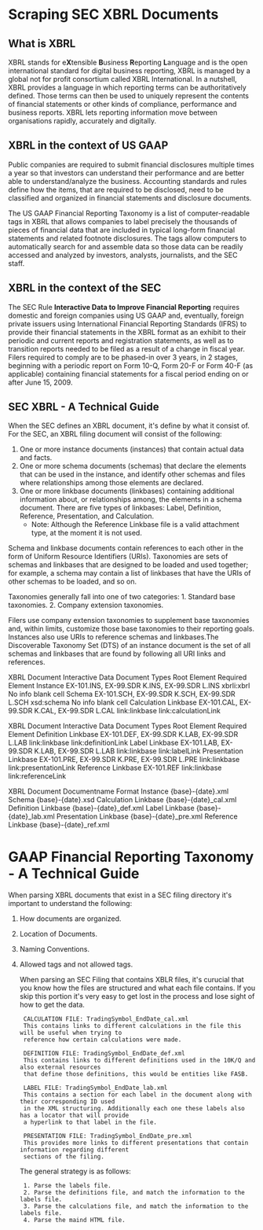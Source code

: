 # Scraping SEC XBRL Documents

## What is XBRL

XBRL stands for e**X**tensible **B**usiness **R**eporting **L**anguage and is the open international standard for digital business reporting, XBRL is managed by a global not for profit consortium called XBRL International. In a nutshell, XBRL provides a language in which reporting terms can be authoritatively defined. Those terms can then be used to uniquely represent the contents of financial statements or other kinds of compliance, performance and business reports. XBRL lets reporting information move between organisations rapidly, accurately and digitally.

## XBRL in the context of US GAAP

Public companies are required to submit financial disclosures multiple times a year so that investors can understand their performance and are better able to understand/analyze the business. Accounting standards and rules define how the items, that are required to be disclosed, need to be classified and organized in financial statements and disclosure documents.

The US GAAP Financial Reporting Taxonomy is a list of computer-readable tags in XBRL that allows companies to label precisely the thousands of pieces of financial data that are included in typical long-form financial statements and related footnote disclosures. The tags allow computers to automatically search for and assemble data so those data can be readily accessed and analyzed by investors, analysts, journalists, and the SEC staff.

## XBRL in the context of the SEC

The SEC Rule **Interactive Data to Improve Financial Reporting** requires domestic and foreign companies using US GAAP and, eventually, foreign private issuers using International Financial Reporting Standards (IFRS) to provide their financial statements in the XBRL format as an exhibit to their periodic and current reports and registration statements, as well as to transition reports needed to be filed as a result of a change in fiscal year. Filers required to comply are to be phased-in over 3 years, in 2 stages, beginning with a periodic report on Form 10-Q, Form 20-F or Form 40-F (as applicable) containing financial statements for a fiscal period ending on or after June 15, 2009.

## SEC XBRL - A Technical Guide

When the SEC defines an XBRL document, it's define by what it consist of. For the SEC, an XBRL filing document will consist of the following:

1. One or more instance documents (instances) that contain actual data and facts.
2. One or more schema documents (schemas) that declare the elements that can be used in the instance, and identify other schemas and files where relationships among those elements are declared.
3. One or more linkbase documents (linkbases) containing additional information about, or relationships among, the elements in a schema document. There are five types of linkbases: Label, Definition, Reference, Presentation, and Calculation.
   - Note: Although the Reference Linkbase file is a valid attachment type, at the moment it is not used.

Schema and linkbase documents contain references to each other in the form of Uniform Resource Identifiers (URIs). Taxonomies are sets of schemas and linkbases that are designed to be loaded and used together; for example, a schema may contain a list of linkbases that have the URIs of other schemas to be loaded, and so on.

Taxonomies generally fall into one of two categories: 1. Standard base taxonomies. 2. Company extension taxonomies.

Filers use company extension taxonomies to supplement base taxonomies and, within limits, customize those base taxonomies to their reporting goals. Instances also use URIs to reference schemas and linkbases.The Discoverable Taxonomy Set (DTS) of an instance document is the set of all schemas and linkbases that are found by following all URI links and references.

XBRL Document
Interactive Data Document Types
Root Element
Required Element
Instance
EX-101.INS, EX-99.SDR K.INS, EX-99.SDR L.INS
xbrli:xbrl
No info blank cell
Schema
EX-101.SCH, EX-99.SDR K.SCH, EX-99.SDR L.SCH
xsd:schema
No info blank cell
Calculation Linkbase
EX-101.CAL, EX-99.SDR K.CAL, EX-99.SDR L.CAL
link:linkbase
link:calculationLink

XBRL Document
Interactive Data Document Types
Root Element
Required Element
Definition Linkbase
EX-101.DEF, EX-99.SDR K.LAB, EX-99.SDR L.LAB
link:linkbase
link:definitionLink
Label Linkbase
EX-101.LAB, EX-99.SDR K.LAB, EX-99.SDR L.LAB
link:linkbase
link:labelLink
Presentation Linkbase
EX-101.PRE, EX-99.SDR K.PRE, EX-99.SDR L.PRE
link:linkbase
link:presentationLink
Reference Linkbase
EX-101.REF
link:linkbase
link:referenceLink

XBRL Document
Documentname Format
Instance
{base}-{date}.xml
Schema
{base}-{date}.xsd
Calculation Linkbase
{base}-{date}\_cal.xml
Definition Linkbase
{base}-{date}\_def.xml
Label Linkbase
{base}-{date}\_lab.xml
Presentation Linkbase
{base}-{date}\_pre.xml
Reference Linkbase
{base}-{date}\_ref.xml

# GAAP Financial Reporting Taxonomy - A Technical Guide

When parsing XBRL documents that exist in a SEC filing directory it's important to understand the following:

1. How documents are organized.
2. Location of Documents.
3. Naming Conventions.
4. Allowed tags and not allowed tags.


    When parsing an SEC Filing that contains XBLR files, it's curucial that you know how the files are structured
    and what each file contains. If you skip this portion it's very easy to get lost in the process and lose sight
    of how to get the data.

        CALCULATION FILE: TradingSymbol_EndDate_cal.xml
        This contains links to different calculations in the file this will be useful when trying to
        reference how certain calculations were made.

        DEFINITION FILE: TradingSymbol_EndDate_def.xml
        This contains links to different definitions used in the 10K/Q and also external resources
        that define those definitions, this would be entities like FASB.

        LABEL FILE: TradingSymbol_EndDate_lab.xml
        This contains a section for each label in the document along with their corresponding ID used
        in the XML structuring. Additionally each one these labels also has a locator that will provide
        a hyperlink to that label in the file.

        PRESENTATION FILE: TradingSymbol_EndDate_pre.xml
        This provides more links to different presentations that contain information regarding different
        sections of the filing.

    The general strategy is as follows:

        1. Parse the labels file.
        2. Parse the definitions file, and match the information to the labels file.
        3. Parse the calculations file, and match the information to the labels file.
        4. Parse the maind HTML file.
